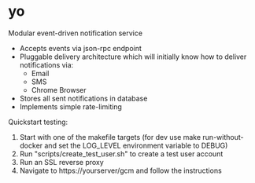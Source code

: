 # yo
Modular event-driven notification service

- Accepts events via json-rpc endpoint
- Pluggable delivery architecture which will initially know how to deliver notifications via:
  - Email
  - SMS
  - Chrome Browser
- Stores all sent notifications in database
- Implements simple rate-limiting

Quickstart testing:

 1. Start with one of the makefile targets (for dev use make run-without-docker and set the LOG_LEVEL environment variable to DEBUG)
 2. Run "scripts/create_test_user.sh" to create a test user account
 3. Run an SSL reverse proxy
 4. Navigate to https://yourserver/gcm and follow the instructions
